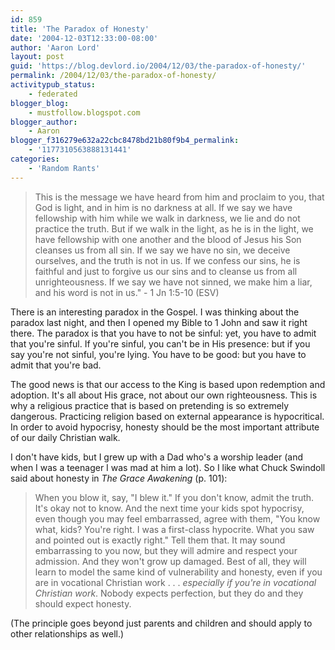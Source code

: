 ```yaml
---
id: 859
title: 'The Paradox of Honesty'
date: '2004-12-03T12:33:00-08:00'
author: 'Aaron Lord'
layout: post
guid: 'https://blog.devlord.io/2004/12/03/the-paradox-of-honesty/'
permalink: /2004/12/03/the-paradox-of-honesty/
activitypub_status:
    - federated
blogger_blog:
    - mustfollow.blogspot.com
blogger_author:
    - Aaron
blogger_f316279e632a22cbc8478bd21b80f9b4_permalink:
    - '1177310563888131441'
categories:
    - 'Random Rants'
---
```


> This is the message we have heard from him and proclaim to you, that God is light, and in him is no darkness at all.  If we say we have fellowship with him while we walk in darkness, we lie and do not practice the truth.  But if we walk in the light, as he is in the light, we have fellowship with one another and the blood of Jesus his Son cleanses us from all sin.  If we say we have no sin, we deceive ourselves, and the truth is not in us.  If we confess our sins, he is faithful and just to forgive us our sins and to cleanse us from all unrighteousness.  If we say we have not sinned, we make him a liar, and his word is not in us." - 1 Jn 1:5-10 (ESV)

There is an interesting paradox in the Gospel.  I was thinking about the paradox last night, and then I opened my Bible to 1 John and saw it right there.  The paradox is that you have to not be sinful: yet, you have to admit that you're sinful.  If you're sinful, you can't be in His presence: but if you say you're not sinful, you're lying.  You have to be good: but you have to admit that you're bad.

The good news is that our access to the King is based upon redemption and adoption.  It's all about His grace, not about our own righteousness.  This is why a religious practice that is based on pretending is so extremely dangerous.  Practicing religion based on external appearance is hypocritical.  In order to avoid hypocrisy, honesty should be the most important attribute of our daily Christian walk.

I don't have kids, but I grew up with a Dad who's a worship leader (and when I was a teenager I was mad at him a lot).  So I like what Chuck Swindoll said about honesty in <i>The Grace Awakening</i> (p. 101):

> When you blow it, say, "I blew it."  If you don't know, admit the truth.  It's okay not to know.  And the next time your kids spot hypocrisy, even though you may feel embarrassed, agree with them, "You know what, kids?  You're right.  I was a first-class hypocrite.  What you saw and pointed out is exactly right."  Tell them that.  It may sound embarrassing to you now, but they will admire and respect your admission.  And they won't grow up damaged.  Best of all, they will learn to model the same kind of vulnerability and honesty, even if you are in vocational Christian work . . . <i>especially if you're in vocational Christian work</i>.  Nobody expects perfection, but they do and they should expect honesty.

(The principle goes beyond just parents and children and should apply to other relationships as well.)